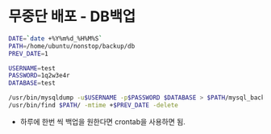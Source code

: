 # 무중단 배포 - DB백업

```sh
DATE=`date +%Y%m%d_%H%M%S`
PATH=/home/ubuntu/nonstop/backup/db
PREV_DATE=1

USERNAME=test
PASSWORD=1q2w3e4r
DATABASE=test

/usr/bin/mysqldump -u$USERNAME -p$PASSWORD $DATABASE > $PATH/mysql_backup_$DATE.sql
/usr/bin/find $PATH/ -mtime +$PREV_DATE -delete
```

- 하루에 한번 씩 백업을 원한다면 crontab을 사용하면 됨.
